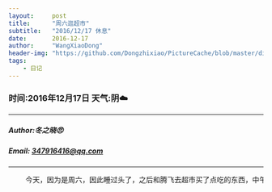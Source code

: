 ```yaml
---
layout:     post
title:      "周六逛超市"
subtitle:   "2016/12/17 休息"
date:       2016-12-17
author:     "WangXiaoDong"
header-img: "https://github.com/Dongzhixiao/PictureCache/blob/master/diaryPic/20161217.jpg?raw=true"
tags:
    - 日记
---
```


### 时间:2016年12月17日 天气:阴:cloud:
-----
#####   Author:冬之晓:angry:
#####   Email: 347916416@qq.com
----------

<pre>
    今天，因为是周六，因此睡过头了，之后和腾飞去超市买了点吃的东西，中午大吃一顿，下午就去散散步然后就洗了个澡，晚上好好休息了一下！
</pre>
